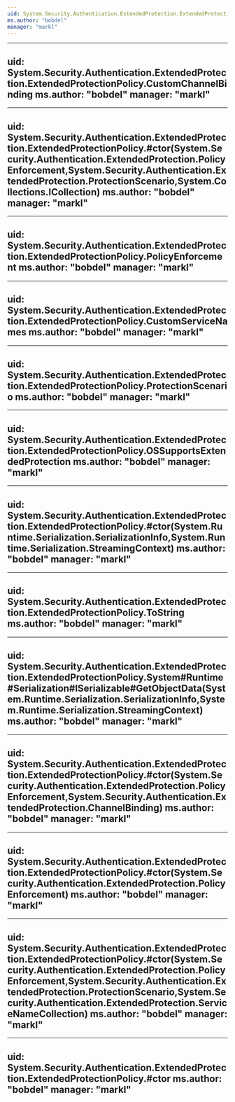 ```yaml
---
uid: System.Security.Authentication.ExtendedProtection.ExtendedProtectionPolicy
ms.author: "bobdel"
manager: "markl"
---
```


---
uid: System.Security.Authentication.ExtendedProtection.ExtendedProtectionPolicy.CustomChannelBinding
ms.author: "bobdel"
manager: "markl"
---

---
uid: System.Security.Authentication.ExtendedProtection.ExtendedProtectionPolicy.#ctor(System.Security.Authentication.ExtendedProtection.PolicyEnforcement,System.Security.Authentication.ExtendedProtection.ProtectionScenario,System.Collections.ICollection)
ms.author: "bobdel"
manager: "markl"
---

---
uid: System.Security.Authentication.ExtendedProtection.ExtendedProtectionPolicy.PolicyEnforcement
ms.author: "bobdel"
manager: "markl"
---

---
uid: System.Security.Authentication.ExtendedProtection.ExtendedProtectionPolicy.CustomServiceNames
ms.author: "bobdel"
manager: "markl"
---

---
uid: System.Security.Authentication.ExtendedProtection.ExtendedProtectionPolicy.ProtectionScenario
ms.author: "bobdel"
manager: "markl"
---

---
uid: System.Security.Authentication.ExtendedProtection.ExtendedProtectionPolicy.OSSupportsExtendedProtection
ms.author: "bobdel"
manager: "markl"
---

---
uid: System.Security.Authentication.ExtendedProtection.ExtendedProtectionPolicy.#ctor(System.Runtime.Serialization.SerializationInfo,System.Runtime.Serialization.StreamingContext)
ms.author: "bobdel"
manager: "markl"
---

---
uid: System.Security.Authentication.ExtendedProtection.ExtendedProtectionPolicy.ToString
ms.author: "bobdel"
manager: "markl"
---

---
uid: System.Security.Authentication.ExtendedProtection.ExtendedProtectionPolicy.System#Runtime#Serialization#ISerializable#GetObjectData(System.Runtime.Serialization.SerializationInfo,System.Runtime.Serialization.StreamingContext)
ms.author: "bobdel"
manager: "markl"
---

---
uid: System.Security.Authentication.ExtendedProtection.ExtendedProtectionPolicy.#ctor(System.Security.Authentication.ExtendedProtection.PolicyEnforcement,System.Security.Authentication.ExtendedProtection.ChannelBinding)
ms.author: "bobdel"
manager: "markl"
---

---
uid: System.Security.Authentication.ExtendedProtection.ExtendedProtectionPolicy.#ctor(System.Security.Authentication.ExtendedProtection.PolicyEnforcement)
ms.author: "bobdel"
manager: "markl"
---

---
uid: System.Security.Authentication.ExtendedProtection.ExtendedProtectionPolicy.#ctor(System.Security.Authentication.ExtendedProtection.PolicyEnforcement,System.Security.Authentication.ExtendedProtection.ProtectionScenario,System.Security.Authentication.ExtendedProtection.ServiceNameCollection)
ms.author: "bobdel"
manager: "markl"
---

---
uid: System.Security.Authentication.ExtendedProtection.ExtendedProtectionPolicy.#ctor
ms.author: "bobdel"
manager: "markl"
---

